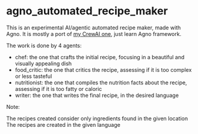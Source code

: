 # agno_automated_recipe_maker
This is an experimental AI/agentic automated recipe maker, made with Agno. It is mostly a port of [my CrewAI one](https://github.com/llrt/crewai_automated_recipe_maker), just learn Agno framework.

The work is done by 4 agents:

- chef: the one that crafts the initial recipe, focusing in a beautiful and visually appealing dish
- food_critic: the one that critics the recipe, assessing if it is too complex or less tasteful
- nutritionist: the one that compiles the nutrition facts about the recipe, assessing if it is too fatty or caloric
- writer: the one that writes the final recipe, in the desired language

Note:

The recipes created consider only ingredients found in the given location
The recipes are created in the given language